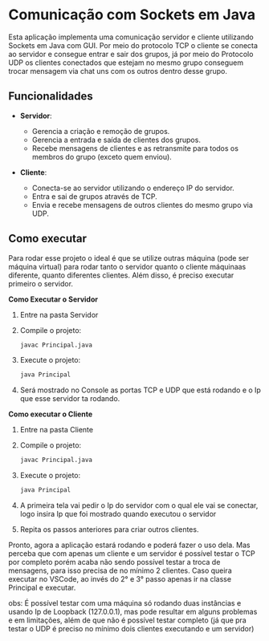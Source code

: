 # Comunicação com Sockets em Java
Esta aplicação implementa uma comunicação servidor e cliente utilizando Sockets em Java com GUI. Por meio do protocolo TCP o cliente se conecta 
ao servidor e consegue entrar e sair dos grupos, já por meio do Protocolo UDP os clientes conectados que estejam no mesmo grupo conseguem
trocar mensagem via chat uns com os outros dentro desse grupo.

## Funcionalidades 

- **Servidor**:
  - Gerencia a criação e remoção de grupos.
  - Gerencia a entrada e saída de clientes dos grupos.
  - Recebe mensagens de clientes e as retransmite para todos os membros do grupo (exceto quem enviou).


- **Cliente**:
  - Conecta-se ao servidor utilizando o endereço IP do servidor.
  - Entra e sai de grupos através de TCP.
  - Envia e recebe mensagens de outros clientes do mesmo grupo via UDP.

## Como executar

Para rodar esse projeto o ideal é que se utilize outras máquina (pode ser máquina virtual) para rodar tanto o servidor quanto o cliente máquinaas diferente, quanto diferentes clientes. Além disso, é preciso executar primeiro o servidor.

**Como Executar o Servidor**
1. Entre na pasta Servidor
   
2. Compile o projeto:
    ```sh
    javac Principal.java
    ```
3. Execute o projeto:
    ```sh
    java Principal
    ```
4. Será mostrado no Console as portas TCP e UDP que está rodando e o Ip que esse servidor ta rodando.

**Como executar o Cliente**
1. Entre na pasta Cliente
   
2. Compile o projeto:
    ```sh
    javac Principal.java
    ```
3. Execute o projeto:
    ```sh
    java Principal
    ```
4. A primeira tela vai pedir o Ip do servidor com o qual ele vai se conectar, logo insira Ip que foi mostrado quando executou o servidor
5. Repita os passos anteriores para criar outros clientes.   

Pronto, agora a aplicação estará rodando e poderá fazer o uso dela. Mas perceba que com apenas um cliente e um servidor é possível testar o TCP por completo porém
acaba não sendo possível testar a troca de mensagens, para isso precisa de no mínimo 2 clientes. Caso queira executar no VSCode, ao invés do 2° e 3° passo apenas ir na classe
Principal e executar.

obs: É possível testar com uma máquina só rodando duas instâncias e usando Ip de Loopback (127.0.0.1), mas pode resultar em alguns problemas e em
limitações, além de que não é possível testar completo (já que pra testar o UDP é preciso no mínimo dois clientes executando e um servidor)

